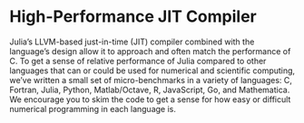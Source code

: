 High-Performance JIT Compiler
==================================
Julia’s LLVM-based just-in-time (JIT) compiler combined with the language’s design allow it to approach and often match the performance of C. To get a sense of relative performance of Julia compared to other languages that can or could be used for numerical and scientific computing, we’ve written a small set of micro-benchmarks in a variety of languages: C, Fortran, Julia, Python, Matlab/Octave, R, JavaScript, Go, and Mathematica. 
We encourage you to skim the code to get a sense for how easy or difficult numerical programming in each language is. 
